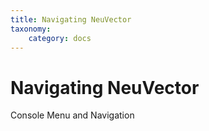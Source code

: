 ```yaml
---
title: Navigating NeuVector
taxonomy:
    category: docs
---
```


# Navigating NeuVector

Console Menu and Navigation
